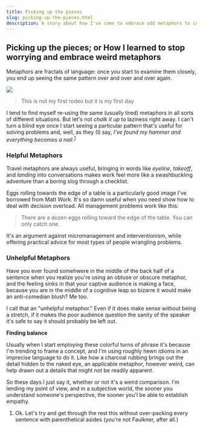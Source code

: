 ```yaml
---
title: Picking up the pieces
slug: picking-up-the-pieces.html
description: A story about how I've come to embrace odd metaphors to color language
---
```


## Picking up the pieces; or How I learned to stop worrying and embrace weird metaphors

Metaphors are fractals of language: once you start to examine them closely, you end up seeing the same pattern over and over and over again.

<a href="../img/john-wayne.jpg" class="none">
  <img src="/img/john-wayne.jpg"
    class="w-100 mv1 pa1 br1 ba b--rainbows" />
</a>

> This is not my first rodeo but it is my first day

I tend to find myself re-using the same (usually tired) metaphors in all sorts of different situations. But let's not _chalk it up_ to laziness right away. I can't turn a blind eye once I start seeing a particular pattern that's useful for solving problems and, well, as they (I) say, _I've found my hammer and everything becomes a nail_.<sup>[1](#picking-up-the-pieces-01)</sup>

### Helpful Metaphors

Travel metaphors are always useful, bringing in words like _eyeline_, _takeoff_, and _landing_ into conversations makes work feel more like a swashbuckling adventure than a boring slog through a checklist.

Eggs rolling towards the edge of a table is a particularly good image I've borrowed from Matt Work. It's so damn useful when you need show how to deal with decision overload. All management problems work like this:

> There are a dozen eggs rolling toward the edge of the table. You can only catch one.

It's an argument against micromanagement and interventionism, while offering practical advice for most types of people wrangling problems.

### Unhelpful Metaphors

Have you ever found somehwere in the middle of the back half of a sentence when you realize you're using an obtuse or obscure metaphor, and the feeling sinks in that your captive audience is making a face, because you are in the middle of a cognitive leap so bizarre it would make an anti-comedian blush? Me too.

I call that an "unhelpful metaphor." Even if it does make sense without being a stretch, if it makes the poor audience question the sanity of the speaker it's safe to say it should probably be left out.

**Finding balance**

Usually when I start employing these colorful turns of phrase it's because I'm trending to frame a concept, and I'm using roughly hewn idioms in an imprecise language to do it. Like how a charcoal rubbing brings out the detail hidden to the naked eye, an applicable metaphor, however weird, can help drawn out a details that might not be readily apparent.

So these days I just say it, whether or not it's a weird comparison. I'm lending my point of view, and in a subjective world, the sooner you understand someone's perspective, the sooner you'l be able to establish empathy.

<aside>
  <ol>
    <li id="picking-up-the-pieces-01">Ok. Let's  try and get through the rest this without over-packing every sentence with parenthetical asides (you're not Faulkner, after all.)</li>
  </ol>
</aside>

